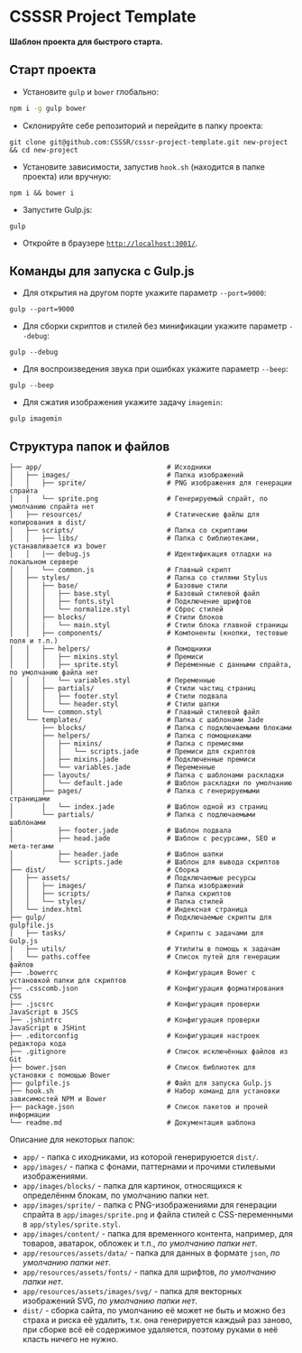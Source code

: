 # CSSSR Project Template
**Шаблон проекта для быстрого старта.**

## Старт проекта

* Установите `gulp` и `bower` глобально:

```bash
npm i -g gulp bower
```

* Склонируйте себе репозиторий и перейдите в папку проекта:

```
git clone git@github.com:CSSSR/csssr-project-template.git new-project && cd new-project
```

* Установите зависимости, запустив `hook.sh` (находится в папке проекта) или вручную:

```
npm i && bower i
```

* Запустите Gulp.js:

```
gulp
```

* Откройте в браузере [`http://localhost:3001/`](http://localhost:3001/).

## Команды для запуска с Gulp.js

* Для открытия на другом порте укажите параметр `--port=9000`:

```
gulp --port=9000
```

* Для сборки скриптов и стилей без минификации укажите параметр `--debug`:

```
gulp --debug
```

* Для воспроизведения звука при ошибках укажите параметр `--beep`:

```
gulp --beep
```

* Для сжатия изображения укажите задачу `imagemin`:

```
gulp imagemin
```

## Структура папок и файлов

```
├── app/                               # Исходники
│   ├── images/                        # Папка изображений
│   │   ├── sprite/                    # PNG изображения для генерации спрайта
│   │   └── sprite.png                 # Генерируемый спрайт, по умолчанию спрайта нет
│   ├── resources/                     # Статические файлы для копирования в dist/
│   ├── scripts/                       # Папка со скриптами
│   │   ├── libs/                      # Папка с библиотеками, устанавливается из bower
│   │   |── debug.js                   # Идентификация отладки на локальном сервере
│   │   └── common.js                  # Главный скрипт
│   ├── styles/                        # Папка со стилями Stylus
│   │   ├── base/                      # Базовые стили
│   │   │   ├── base.styl              # Базовый стилевой файл
│   │   │   ├── fonts.styl             # Подключение шрифтов
│   │   │   └── normalize.styl         # Сброс стилей
│   │   ├── blocks/                    # Стили блоков
│   │   |   └── main.styl              # Стили блока главной страницы
│   │   ├── components/                # Компоненты (кнопки, тестовые поля и т.п.)
│   │   ├── helpers/                   # Помощники
│   │   │   ├── mixins.styl            # Премиси
│   │   │   ├── sprite.styl            # Переменные с данными спрайта, по умолчанию файла нет
│   │   │   └── variables.styl         # Переменные
│   │   ├── partials/                  # Стили частиц страниц
│   │   │   ├── footer.styl            # Стили подвала
│   │   │   └── header.styl            # Стили шапки
│   │   └── common.styl                # Главный стилевой файл
│   └── templates/                     # Папка с шаблонами Jade
│       ├── blocks/                    # Папка с подключаемыми блоками
│       ├── helpers/                   # Папка с помощниками
│       │   ├── mixins/                # Папка с премисями
│       │   │   └── scripts.jade       # Премиси для скриптов
│       │   ├── mixins.jade            # Подключенные премиси
│       │   └── variables.jade         # Переменные
│       ├── layouts/                   # Папка с шаблонами раскладки
│       │   └── default.jade           # Шаблон раскладки по умолчанию
│       ├── pages/                     # Папка с генерируемыми страницами
│       │   └── index.jade             # Шаблон одной из страниц
│       └── partials/                  # Папка с подлючаемыми шаблонами
│           ├── footer.jade            # Шаблон подвала
│           ├── head.jade              # Шаблон с ресурсами, SEO и мета-тегами
│           ├── header.jade            # Шаблон шапки
│           └── scripts.jade           # Шаблон для вывода скриптов
├── dist/                              # Сборка
│   ├── assets/                        # Подключаемые ресурсы
│   │   ├── images/                    # Папка изображений
│   │   ├── scripts/                   # Папка скриптов
│   │   └── styles/                    # Папка стилей
│   └── index.html                     # Индексная страница
├── gulp/                              # Подключаемые скрипты для gulpfile.js
|   ├── tasks/                         # Скрипты с задачами для Gulp.js
|   ├── utils/                         # Утилиты в помощь к задачам
│   └── paths.coffee                   # Список путей для генерации файлов
├── .bowerrc                           # Конфигурация Bower с установкой папки для скриптов
├── .csscomb.json                      # Конфигурация форматирования CSS
├── .jscsrc                            # Конфигурация проверки JavaScript в JSCS
├── .jshintrc                          # Конфигурация проверки JavaScript в JSHint
├── .editorconfig                      # Конфигурация настроек редактора кода
├── .gitignore                         # Список исключённых файлов из Git
├── bower.json                         # Список библиотек для установки с помощью Bower
├── gulpfile.js                        # Файл для запуска Gulp.js
├── hook.sh                            # Набор команд для установки зависимостей NPM и Bower
├── package.json                       # Список пакетов и прочей информации
└── readme.md                          # Документация шаблона
```

Описание для некоторых папок:
* `app/` - папка с иходниками, из которой генерируюется `dist/`.
* `app/images/` - папка с фонами, паттернами и прочими стилевыми изображениями.
* `app/images/blocks/` - папка для картинок, относящихся к определённм блокам, по умолчанию папки нет.
* `app/images/sprite/` - папка с PNG-изображениями для генерации спрайта в `app/images/sprite.png` и файла стилей с CSS-переменными в `app/styles/sprite.styl`.
* `app/images/content/` - папка для временного контента, например, для товаров, аватарок, обложек и т.п., *по умолчанию папки нет*.
* `app/resources/assets/data/` - папка для данных в формате `json`, *по умолчанию папки нет*.
* `app/resources/assets/fonts/` - папка для шрифтов, *по умолчанию папки нет*.
* `app/resources/assets/images/svg/` - папка для векторных изображений SVG, *по умолчанию папки нет*.
* `dist/` - сборка сайта, по умолчанию её может не быть и можно без страха и риска её удалить, т.к. она генерируется каждый раз заново, при сборке всё её содержимое удаляется, поэтому руками в неё класть ничего не нужно.
